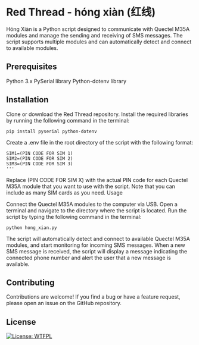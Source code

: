# Red Thread - hóng xiàn (红线)

Hóng Xiàn is a Python script designed to communicate with Quectel M35A modules and manage the sending and receiving of SMS messages. The script supports multiple modules and can automatically detect and connect to available modules.

## Prerequisites

   Python 3.x
   PySerial library
   Python-dotenv library

## Installation

   Clone or download the Red Thread repository.
   Install the required libraries by running the following command in the terminal:

    pip install pyserial python-dotenv

Create a .env file in the root directory of the script with the following format:


    SIM1=(PIN CODE FOR SIM 1)
    SIM2=(PIN CODE FOR SIM 2)
    SIM3=(PIN CODE FOR SIM 3)
    '''


Replace (PIN CODE FOR SIM X) with the actual PIN code for each Quectel M35A module that you want to use with the script. Note that you can include as many SIM cards as you need.
Usage

   Connect the Quectel M35A modules to the computer via USB.
   Open a terminal and navigate to the directory where the script is located.
   Run the script by typing the following command in the terminal:

    python hong_xian.py

   The script will automatically detect and connect to available Quectel M35A modules, and start monitoring for incoming SMS messages.
   When a new SMS message is received, the script will display a message indicating the connected phone number and alert the user that a new message is available.
   
## Contributing

Contributions are welcome! If you find a bug or have a feature request, please open an issue on the GitHub repository.

## License

[![License: WTFPL](https://img.shields.io/badge/License-WTFPL-brightgreen.svg)](http://www.wtfpl.net/about/)
